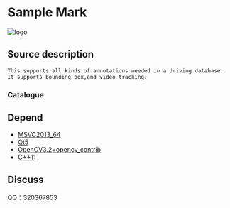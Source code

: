 ﻿Sample Mark
===============================

![logo](./appico.ico)

## Source description
    This supports all kinds of annotations needed in a driving database. It supports bounding box,and video tracking.
### Catalogue

## Depend
* [MSVC2013_64](https://www.visualstudio.com/zh-hans/downloads/)
* [Qt5](https://www.qt.io/download-open-source/#section-2)
* [OpenCV3.2+opencv_contrib](https://github.com/opencv/opencv)
* [C++11](https://en.wikipedia.org/wiki/C%2B%2B11)

## Discuss
QQ：320367853